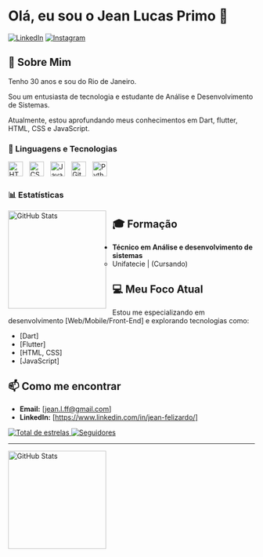 # Olá, eu sou o Jean Lucas Primo 👋

[![LinkedIn](https://img.shields.io/badge/LinkedIn-0077B5?style=for-the-badge&logo=linkedin&logoColor=white)](https://www.linkedin.com/in/jean-felizardo/)
[![Instagram](https://img.shields.io/badge/Instagram-E4405F?style=for-the-badge&logo=instagram&logoColor=white)](https://www.instagram.com/lovin_suarez/)

## 🚀 Sobre Mim

Tenho 30 anos e sou do Rio de Janeiro.

Sou um entusiasta de tecnologia e estudante de Análise e Desenvolvimento de Sistemas.

Atualmente, estou aprofundando meus conhecimentos em Dart, flutter, HTML, CSS e JavaScript.

### 🤖 Linguagens e Tecnologias

<img 
    align="left" 
    alt="HTML"
    title="HTML" 
    width="30px" 
    style="padding-right: 10px;" 
    src="https://cdn.jsdelivr.net/gh/devicons/devicon@latest/icons/html5/html5-original.svg" 
/>
<img 
    align="left" 
    alt="CSS" 
    title="CSS"
    width="30px" 
    style="padding-right: 10px;" 
    src="https://cdn.jsdelivr.net/gh/devicons/devicon@latest/icons/css3/css3-original.svg" 
/>
<img 
    align="left" 
    alt="JavaScript" 
    title="JavaScript"
    width="30px" 
    style="padding-right: 10px;" 
    src="https://cdn.jsdelivr.net/gh/devicons/devicon@latest/icons/javascript/javascript-original.svg" 
/>
<img 
    align="left" 
    alt="Git" 
    title="Git"
    width="30px" 
    style="padding-right: 10px;" 
    src="https://cdn.jsdelivr.net/gh/devicons/devicon@latest/icons/git/git-original.svg" 
/>
<img 
    align="left" 
    alt="Python" 
    title="Python"
    width="30px" 
    style="padding-right: 10px;" 
    src="https://cdn.jsdelivr.net/gh/devicons/devicon@latest/icons/python/python-original.svg" 
/>

<br/>
<br/>

### 📊 Estatísticas

<p>
  <img 
    align="left" 
    alt="GitHub Stats" 
    height="200" 
    style="padding-right: 10px;" 
    src="https://github-readme-stats.vercel.app/api?username=lovinsuarez&show_icons=true&theme=tokyonight&include_all_commits=true&locale=pt-br" 
  />


## 🎓 Formação

* **Técnico em Análise e desenvolvimento de sistemas**
    * Unifatecie | (Cursando)

## 💻 Meu Foco Atual

Estou me especializando em desenvolvimento [Web/Mobile/Front-End] e explorando tecnologias como:

* [Dart]
* [Flutter]
* [HTML, CSS]
* [JavaScript]

## 📫 Como me encontrar

* **Email:** [jean.l.ff@gmail.com]
* **LinkedIn:** [https://www.linkedin.com/in/jean-felizardo/]

<p align="left">
    <a href="https://github.com/lovinsuarez?tab=repositories&sort=stargazers">
        <img 
            alt="Total de estrelas" 
            title="Total de estrelas GitHub" 
            src="https://custom-icon-badges.demolab.com/github/stars/lovinsuarez?color=55960c&style=for-the-badge&labelColor=488207&logo=star&label=estrelas"
        />
    </a>
    <a href="https://github.com/lovinsuarez?tab=followers">
        <img 
            alt="Seguidores" 
            title="Me siga no GitHub" 
            src="https://custom-icon-badges.demolab.com/github/followers/lovinsuarez?color=236ad3&labelColor=1155ba&style=for-the-badge&logo=github&label=Seguidores&logoColor=white"
        />
    </a>
</p>

---


<img 
      align="left" 
      alt="GitHub Stats" 
      height="200" 
      src="https://github-readme-stats.vercel.app/api/top-langs/?username=lovinsuarez&theme=tokyonight&layout=compact&custom_title=Tecnologias&langs_count=9" 
  />

</p>
